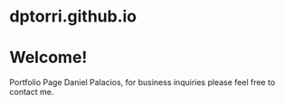 # dptorri.github.io
<h1>Welcome!</h1>



Portfolio Page Daniel Palacios, for business inquiries please feel free to contact me.
